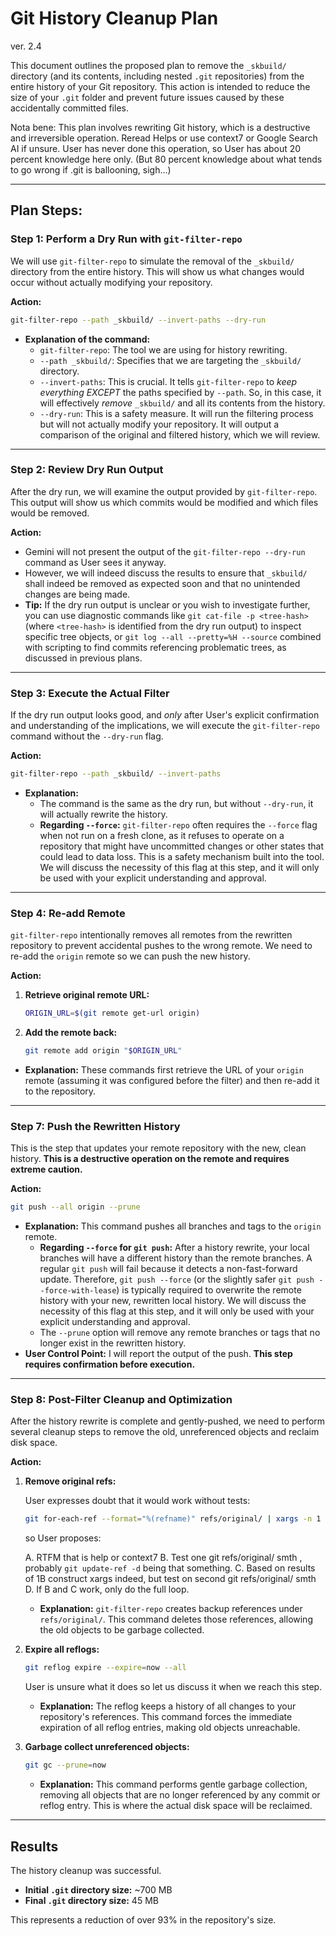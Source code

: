 # Git History Cleanup Plan

ver. 2.4

This document outlines the proposed plan to remove the `_skbuild/` directory (and its contents, including nested `.git` repositories) from the entire history of your Git repository. This action is intended to reduce the size of your `.git` folder and prevent future issues caused by these accidentally committed files.

Nota bene: This plan involves rewriting Git history, which is a destructive and irreversible operation. Reread Helps or use context7 or Google Search AI if unsure. User has never done this operation, so User has about 20 percent knowledge here only. (But 80 percent knowledge about what tends to go wrong if .git is ballooning, sigh...) 

---

## Plan Steps:


### Step 1: Perform a Dry Run with `git-filter-repo`

We will use `git-filter-repo` to simulate the removal of the `_skbuild/` directory from the entire history. This will show us what changes would occur without actually modifying your repository.

**Action:**
```bash
git-filter-repo --path _skbuild/ --invert-paths --dry-run
```
*   **Explanation of the command:**
    *   `git-filter-repo`: The tool we are using for history rewriting.
    *   `--path _skbuild/`: Specifies that we are targeting the `_skbuild/` directory.
    *   `--invert-paths`: This is crucial. It tells `git-filter-repo` to *keep everything EXCEPT* the paths specified by `--path`. So, in this case, it will effectively *remove* `_skbuild/` and all its contents from the history.
    *   `--dry-run`: This is a safety measure. It will run the filtering process but will not actually modify your repository. It will output a comparison of the original and filtered history, which we will review.

---

### Step 2: Review Dry Run Output

After the dry run, we will examine the output provided by `git-filter-repo`. This output will show us which commits would be modified and which files would be removed.

**Action:**
*   Gemini will not present the output of the `git-filter-repo --dry-run` command as User sees it anyway. 
*   However, we will indeed discuss the results to ensure that `_skbuild/` shall indeed be removed as expected soon and that no unintended changes are being made.
*   **Tip:** If the dry run output is unclear or you wish to investigate further, you can use diagnostic commands like `git cat-file -p <tree-hash>` (where `<tree-hash>` is identified from the dry run output) to inspect specific tree objects, or `git log --all --pretty=%H --source` combined with scripting to find commits referencing problematic trees, as discussed in previous plans.

---

### Step 3: Execute the Actual Filter  

If the dry run output looks good, and *only* after User's explicit confirmation and understanding of the implications, we will execute the `git-filter-repo` command without the `--dry-run` flag.

**Action:**
```bash
git-filter-repo --path _skbuild/ --invert-paths 
```
*   **Explanation:**
    *   The command is the same as the dry run, but without `--dry-run`, it will actually rewrite the history.
    *   **Regarding `--force`:** `git-filter-repo` often requires the `--force` flag when not run on a fresh clone, as it refuses to operate on a repository that might have uncommitted changes or other states that could lead to data loss. This is a safety mechanism built into the tool. We will discuss the necessity of this flag at this step, and it will only be used with your explicit understanding and approval.

---

### Step 4: Re-add Remote

`git-filter-repo` intentionally removes all remotes from the rewritten repository to prevent accidental pushes to the wrong remote. We need to re-add the `origin` remote so we can push the new history.

**Action:**
1.  **Retrieve original remote URL:**
    ```bash
    ORIGIN_URL=$(git remote get-url origin)
    ```
2.  **Add the remote back:**
    ```bash
    git remote add origin "$ORIGIN_URL"
    ```
*   **Explanation:** These commands first retrieve the URL of your `origin` remote (assuming it was configured before the filter) and then re-add it to the repository.

---

### Step 7: Push the Rewritten History

This is the step that updates your remote repository with the new, clean history. **This is a destructive operation on the remote and requires extreme caution.**

**Action:**
```bash
git push --all origin --prune
```
*   **Explanation:** This command pushes all branches and tags to the `origin` remote. 
    *   **Regarding `--force` for `git push`:** After a history rewrite, your local branches will have a different history than the remote branches. A regular `git push` will fail because it detects a non-fast-forward update. Therefore, `git push --force` (or the slightly safer `git push --force-with-lease`) is typically required to overwrite the remote history with your new, rewritten local history. We will discuss the necessity of this flag at this step, and it will only be used with your explicit understanding and approval.
    *   The `--prune` option will remove any remote branches or tags that no longer exist in the rewritten history.
*   **User Control Point:** I will report the output of the push. **This step requires confirmation before execution.**

---

### Step 8: Post-Filter Cleanup and Optimization

After the history rewrite is complete and gently-pushed, we need to perform several cleanup steps to remove the old, unreferenced objects and reclaim disk space.

**Action:**
1.  **Remove original refs:**

    User expresses doubt that it would work without tests: 

    ```bash
    git for-each-ref --format="%(refname)" refs/original/ | xargs -n 1 git update-ref -d
    ```
    so User proposes: 

    A. RTFM that is help or context7
    B. Test one git refs/original/ smth , probably `git update-ref -d` being that something. 
    C. Based on results of 1B construct xargs indeed, but test on second git refs/original/ smth 
    D. If B and C work, only do the full loop. 
    
    *   **Explanation:** `git-filter-repo` creates backup references under `refs/original/`. This command deletes those references, allowing the old objects to be garbage collected.

2.  **Expire all reflogs:**
    ```bash
    git reflog expire --expire=now --all
    ```
    
    User is unsure what it does so let us discuss it when we reach this step. 
    
    *   **Explanation:** The reflog keeps a history of all changes to your repository's references. This command forces the immediate expiration of all reflog entries, making old objects unreachable.
    

3.  **Garbage collect unreferenced objects:**
    ```bash
    git gc --prune=now 
    ```
    *   **Explanation:** This command performs gentle garbage collection, removing all objects that are no longer referenced by any commit or reflog entry. This is where the actual disk space will be reclaimed.

---

## Results

The history cleanup was successful.

*   **Initial `.git` directory size:** ~700 MB
*   **Final `.git` directory size:** 45 MB

This represents a reduction of over 93% in the repository's size.

